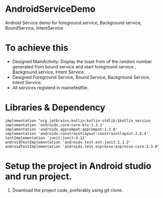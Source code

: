# AndroidServiceDemo
Android Service demo for foreground service, Background service, BoundService, IntentService

# To achieve this

 - Designed MainActivity: Display the toast from of the random number generated from bound service and start foreground service , Background service, Intent Service
 - Designed Foreground Service, Bound Service, Background Service, Intent Service.
 - All services registerd in mainefestfile.
 

# Libraries & Dependency 


    implementation "org.jetbrains.kotlin:kotlin-stdlib:$kotlin_version
    implementation 'androidx.core:core-ktx:1.3.2'
    implementation 'androidx.appcompat:appcompat:1.2.0'
    implementation 'androidx.constraintlayout:constraintlayout:2.0.4'
    testImplementation 'junit:junit:4.12'
    androidTestImplementation 'androidx.test.ext:junit:1.1.2'
    androidTestImplementation 'androidx.test.espresso:espresso-core:3.3.0'
   

# Setup the project in Android studio and run project.

1) Download the project code, preferably using git clone.

